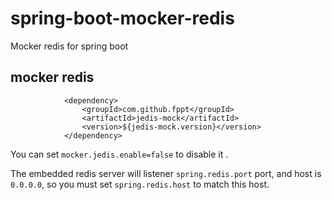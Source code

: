 # spring-boot-mocker-redis
Mocker redis for spring boot

## mocker redis

```
            <dependency>
                <groupId>com.github.fppt</groupId>
                <artifactId>jedis-mock</artifactId>
                <version>${jedis-mock.version}</version>
            </dependency>
```
You can set `mocker.jedis.enable=false` to disable it .

The embedded redis server will listener `spring.redis.port` port, and host is `0.0.0.0`, so you must set `spring.redis.host` to match this host.

